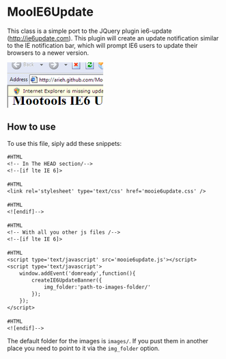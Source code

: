 MooIE6Update
============
This class is a simple port to the JQuery plugin ie6-update (http://ie6update.com). This plugin will create an update notification similar to the IE notification bar, which will prompt IE6 users to update their browsers to a newer version.

![Screenshot](http://github.com/arieh/MooIE6Update/raw/master/screenshot.png)

How to use
-----------
To use this file, siply add these snippets:

	#HTML
	<!-- In The HEAD section/--> 
	<!--[if lte IE 6]>
	
	#HTML
	<link rel='stylesheet' type='text/css' href='mooie6update.css' />

	#HTML
	<![endif]-->
	
	#HTML
	<!-- With all you other js files /-->
	<!--[if lte IE 6]>
	
	#HTML
	<script type='text/javascript' src='mooie6update.js'></script>
	<script type='text/javascript'>
		window.addEvent('domready',function(){
			createIE6UpdateBanner({
				img_folder:'path-to-images-folder/' 
			});
		});
	</script>
	
	#HTML
	<![endif]-->


The default folder for the images is `images/`. If you pust them in another place you need to point to it via the `img_folder` option.